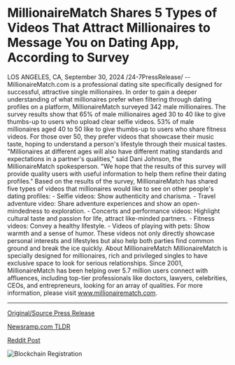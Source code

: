 # MillionaireMatch Shares 5 Types of Videos That Attract Millionaires to Message You on Dating App, According to Survey

LOS ANGELES, CA, September 30, 2024 /24-7PressRelease/ -- MillionaireMatch.com is a professional dating site specifically designed for successful, attractive single millionaires. In order to gain a deeper understanding of what millionaires prefer when filtering through dating profiles on a platform, MillionaireMatch surveyed 342 male millionaires.   The survey results show that 65% of male millionaires aged 30 to 40 like to give thumbs-up to users who upload clear selfie videos. 53% of male millionaires aged 40 to 50 like to give thumbs-up to users who share fitness videos. For those over 50, they prefer videos that showcase their music taste, hoping to understand a person's lifestyle through their musical tastes.  "Millionaires at different ages will also have different mating standards and expectations in a partner's qualities," said Dani Johnson, the MillionaireMatch spokesperson. "We hope that the results of this survey will provide quality users with useful information to help them refine their dating profiles."  Based on the results of the survey, MillionaireMatch has shared five types of videos that millionaires would like to see on other people's dating profiles:  - Selfie videos: Show authenticity and charisma. - Travel adventure video: Share adventure experiences and show an open-mindedness to exploration. - Concerts and performance videos: Highlight cultural taste and passion for life, attract like-minded partners. - Fitness videos: Convey a healthy lifestyle. - Videos of playing with pets: Show warmth and a sense of humor.  These videos not only directly showcase personal interests and lifestyles but also help both parties find common ground and break the ice quickly.  About MillionaireMatch  MillionaireMatch is specially designed for millionaires, rich and privileged singles to have exclusive space to look for serious relationships. Since 2001, MillionaireMatch has been helping over 5.7 million users connect with affluences, including top-tier professionals like doctors, lawyers, celebrities, CEOs, and entrepreneurs, looking for an array of qualities.  For more information, please visit www.millionairematch.com. 

---

[Original/Source Press Release](https://www.24-7pressrelease.com/press-release/514797/millionairematch-shares-5-types-of-videos-that-attract-millionaires-to-message-you-on-dating-app-according-to-survey)
                    

[Newsramp.com TLDR](https://newsramp.com/curated-news/survey-reveals-millionaires-preferences-for-dating-profiles/bca6f794e7113d67cdb66aaf752c5154) 

 



[Reddit Post](https://www.reddit.com/r/newsramp/comments/1fspq3l/survey_reveals_millionaires_preferences_for/) 



![Blockchain Registration](https://cdn.newsramp.app/24-7PressRelease/qrcode/249/30/oxenPSpW.webp)